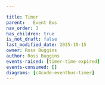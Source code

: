```yaml
---

title: Timer
parent:   Event Bus
nav_order: 3
has_children: true
is_not_draft: false
last_modified_date: 2025-10-15
owner: Ross Buggins
author: Ross Buggins
events-raised: [timer-time-expired]
events-consumed: []
diagrams: [c4code-eventbus-timer]
---
```

